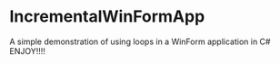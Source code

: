 # IncrementalWinFormApp
A simple demonstration of using loops in a WinForm application in C#
ENJOY!!!!
